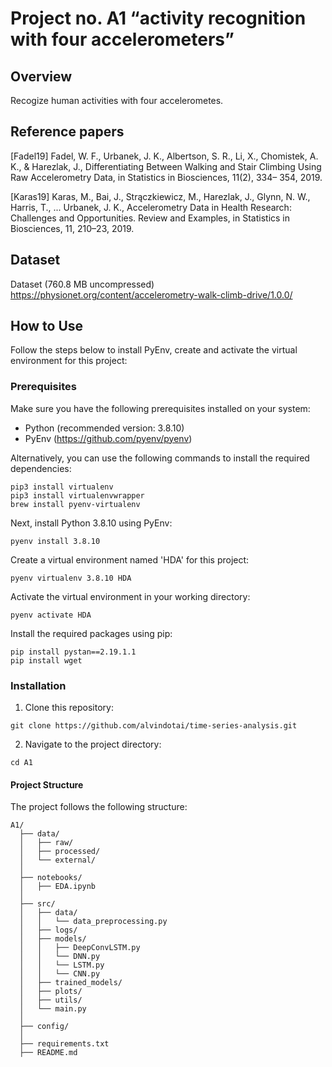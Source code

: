 # Project no. A1 “activity recognition with four accelerometers”

## Overview
Recogize human activities with four accelerometes.

## Reference papers
[Fadel19] Fadel, W. F., Urbanek, J. K., Albertson, S. R., Li, X., Chomistek, A. K., & Harezlak, J., Differentiating Between Walking and Stair Climbing Using Raw Accelerometry Data, in Statistics in Biosciences, 11(2), 334– 354, 2019.

[Karas19] Karas, M., Bai, J., Strączkiewicz, M., Harezlak, J., Glynn, N. W., Harris, T., ... Urbanek, J. K., Accelerometry Data in Health Research: Challenges and Opportunities. Review and Examples, in Statistics in Biosciences, 11, 210–23, 2019.

## Dataset
Dataset (760.8 MB uncompressed)
https://physionet.org/content/accelerometry-walk-climb-drive/1.0.0/

## How to Use

Follow the steps below to install PyEnv, create and activate the virtual environment for this project:

### Prerequisites

Make sure you have the following prerequisites installed on your system:
- Python (recommended version: 3.8.10)
- PyEnv (https://github.com/pyenv/pyenv)

Alternatively, you can use the following commands to install the required dependencies:

```shell
pip3 install virtualenv
pip3 install virtualenvwrapper
brew install pyenv-virtualenv
```

Next, install Python 3.8.10 using PyEnv:

```shell
pyenv install 3.8.10
```

Create a virtual environment named 'HDA' for this project:

```shell
pyenv virtualenv 3.8.10 HDA
```

Activate the virtual environment in your working directory:

```shell
pyenv activate HDA
```

Install the required packages using pip:

```shell
pip install pystan==2.19.1.1
pip install wget
```

### Installation

1. Clone this repository:

```shell
git clone https://github.com/alvindotai/time-series-analysis.git
```

2. Navigate to the project directory:

```shell
cd A1
```

#### Project Structure
The project follows the following structure:

```
A1/
  ├── data/
  │   ├── raw/
  │   ├── processed/
  │   └── external/
  │
  ├── notebooks/
  │   ├── EDA.ipynb
  │
  ├── src/
  │   ├── data/
  │   │   └── data_preprocessing.py
  │   ├── logs/
  │   ├── models/
  │   │   ├── DeepConvLSTM.py
  │   │   └── DNN.py
  │   │   └── LSTM.py
  │   │   └── CNN.py
  │   ├── trained_models/
  │   ├── plots/
  │   ├── utils/
  │   └── main.py
  │
  ├── config/
  │
  ├── requirements.txt
  ├── README.md

```


